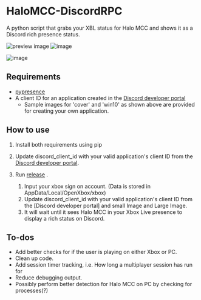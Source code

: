 # HaloMCC-DiscordRPC
A python script that grabs your XBL status for Halo MCC and shows it as a Discord rich presence status.

![preview image](https://i.imgur.com/6PtvoEy.png) ![image](https://user-images.githubusercontent.com/25113575/79253429-0e376080-7e38-11ea-859e-8833482ecd6a.png)

![image](https://user-images.githubusercontent.com/25113575/79253406-024b9e80-7e38-11ea-800f-2445d05d835e.png)

<h2>Requirements</h2>

* [pypresence](https://github.com/qwertyquerty/pypresence)
* A client ID for an application created in the [Discord developer portal](https://discordapp.com/developers) 
  * Sample images for 'cover' and 'win10' as shown above are provided for creating your own application.

<h2>How to use</h2>

1. Install both requirements using pip
2. Update discord_client_id with your valid application's client ID from the [Discord developer portal](https://discordapp.com/developers).  
3. Run [release](https://github.com/Gurrman375/HaloMCC-DiscordRPC/releases) . 
	
	 1. Input your xbox sign on account. (Data is stored in AppData/Local/OpenXbox/xbox)
 	2. Update discord_client_id with your valid application's client ID from the [Discord developer portal] and small Image and Large Image.
 	3. It will wait until it sees Halo MCC in your Xbox Live presence to display a rich status on Discord.

<h2>To-dos</h2>

* Add better checks for if the user is playing on either Xbox or PC.
* Clean up code.
* Add session timer tracking, i.e. How long a multiplayer session has run for
* Reduce debugging output.
* Possibly perform better detection for Halo MCC on PC by checking for processes(?)
